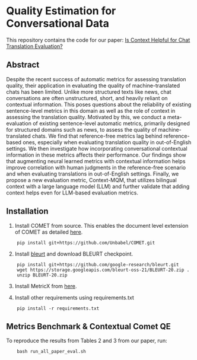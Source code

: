 # Quality Estimation for Conversational Data

This repository contains the code for our paper: [Is Context Helpful for Chat Translation Evaluation?](https://arxiv.org/pdf/2403.08314)

## Abstract
Despite the recent success of automatic metrics for assessing translation quality, their application in evaluating the quality of machine-translated chats has been limited. Unlike more structured texts like news, chat conversations are often unstructured, short, and heavily reliant on contextual information. This poses questions about the reliability of existing sentence-level metrics in this domain as well as the role of context in assessing the translation quality. Motivated by this, we conduct a meta-evaluation of existing sentence-level automatic metrics, primarily designed for structured domains such as news, to assess the quality of machine-translated chats. We find that reference-free metrics lag behind reference-based ones, especially when evaluating translation quality in out-of-English settings. We then investigate how incorporating conversational contextual information in these metrics affects their performance. Our findings show that augmenting neural learned metrics with contextual information helps improve correlation with human judgments in the reference-free scenario and when evaluating translations in out-of-English settings. Finally, we propose a new evaluation metric, Context-MQM, that utilizes bilingual context with a large language model (LLM) and further validate that adding context helps even for LLM-based evaluation metrics.

## Installation

1. Install COMET from source. This enables the document level extension of COMET as detailed [here](https://statmt.org/wmt22/pdf/2022.wmt-1.6.pdf).

```
    pip install git+https://github.com/Unbabel/COMET.git
```

2. Install [bleurt](https://arxiv.org/abs/2004.04696) and download BLEURT checkpoint.
```
    pip install git+https://github.com/google-research/bleurt.git
    wget https://storage.googleapis.com/bleurt-oss-21/BLEURT-20.zip .
    unzip BLEURT-20.zip
```

3. Install MetricX from [here](https://github.com/google-research/metricx).

4. Install other requirements using requirements.txt

```
    pip install -r requirements.txt
```

## Metrics Benchmark & Contextual Comet QE

To reproduce the results from Tables 2 and 3 from our paper, run:

```
    bash run_all_paper_eval.sh
```
